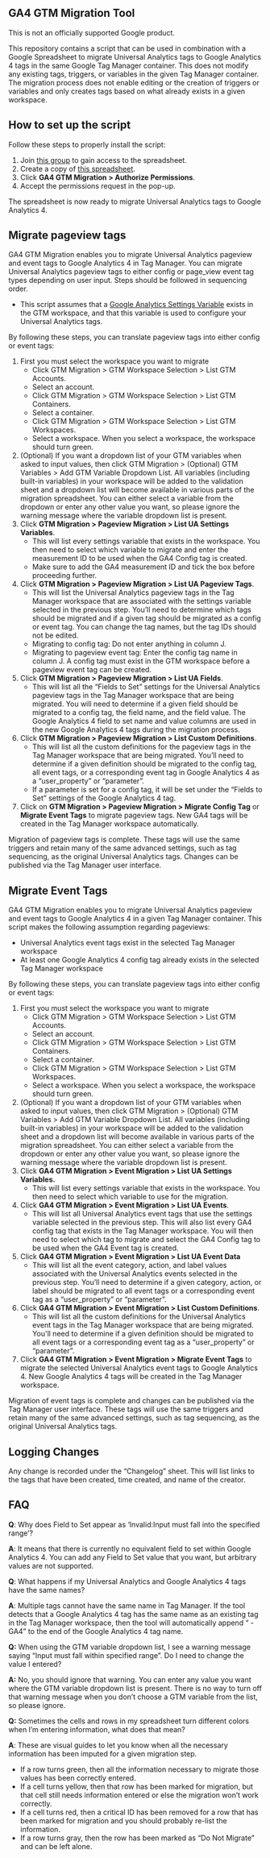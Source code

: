 ## GA4 GTM Migration Tool

This is not an officially supported Google product.

This repository contains a script that can be used in combination with a Google Spreadsheet to migrate Universal Analytics tags to Google Analytics 4 tags in the same Google Tag Manager container. This does not modify any existing tags, triggers, or variables in the given Tag Manager container. The migration process does not enable editing or the creation of triggers or variables and only creates tags based on what already exists in a given workspace.


## How to set up the script

Follow these steps to properly install the script:



1. Join [this group](https://groups.google.com/g/ga4-gtm-migration-users) to gain access to the spreadsheet.
2. Create a copy of [this spreadsheet](https://docs.google.com/spreadsheets/d/1wpmw7kkHpHzPIDC-mJS3BkSqGqf46W7E5UYpYTFilEc/edit?resourcekey=0-iEpABBGIT6mtfbUtfcsktA#gid=712345901).
3. Click **GA4 GTM Migration > Authorize Permissions**.
4. Accept the permissions request in the pop-up.

The spreadsheet is now ready to migrate Universal Analytics tags to Google Analytics 4.


## Migrate pageview tags

GA4 GTM Migration enables you to migrate Universal Analytics pageview and event tags to Google Analytics 4 in Tag Manager. You can migrate Universal Analytics pageview tags to either config or page\_view event tag types depending on user input. Steps should be followed in sequencing order.



*   This script assumes that a [Google Analytics Settings Variable](https://support.google.com/tagmanager/answer/9207621) exists in the GTM workspace, and that this variable is used to configure your Universal Analytics tags.

By following these steps, you can translate pageview tags into either config or event tags:



1. First you must select the workspace you want to migrate
    *   Click GTM Migration > GTM Workspace Selection > List GTM Accounts.
    *   Select an account.
    *   Click GTM Migration > GTM Workspace Selection > List GTM Containers.
    *   Select a container.
    *   Click GTM Migration > GTM Workspace Selection > List GTM Workspaces.
    *   Select a workspace. When you select a workspace, the workspace should turn green.
2. (Optional) If you want a dropdown list of your GTM variables when asked to input values, then click GTM Migration > (Optional) GTM Variables > Add GTM Variable Dropdown List. All variables (including built-in variables) in your workspace will be added to the validation sheet and a dropdown list will become available in various parts of the migration spreadsheet. You can either select a variable from the dropdown or enter any other value you want, so please ignore the warning message where the variable dropdown list is present.
3. Click **GTM Migration > Pageview Migration > List UA Settings Variables**. 
    *   This will list every settings variable that exists in the workspace. You then need to select which variable to migrate and enter the measurement ID to be used when the GA4 Config tag is created.
    *   Make sure to add the GA4 measurement ID and tick the box before proceeding further.
4. Click **GTM Migration > Pageview Migration > List UA Pageview Tags**.
    *   This will list the Universal Analytics pageview tags in the Tag Manager workspace that are associated with the settings variable selected in the previous step. You’ll need to determine which tags should be migrated and if a given tag should be migrated as a config or event tag. You can change the tag names, but the tag IDs should not be edited.
    *   Migrating to config tag: Do not enter anything in column J.
    *   Migrating to pageview event tag: Enter the config tag name in column J. A config tag must exist in the GTM workspace before a pageview event tag can be created.
5. Click **GTM Migration > Pageview Migration > List UA Fields**.
    *   This will list all the “Fields to Set” settings for the Universal Analytics pageview tags in the Tag Manager workspace that are being migrated. You will need to determine if a given field should be migrated to a config tag, the field name, and the field value. The Google Analytics 4 field to set name and value columns are used in the new Google Analytics 4 tags during the migration process.
6. Click **GTM Migration > Pageview Migration > List Custom Definitions**.
    *   This will list all the custom definitions for the pageview tags in the Tag Manager workspace that are being migrated. You’ll need to determine if a given definition should be migrated to the config tag, all event tags, or a corresponding event tag in Google Analytics 4 as a “user\_property” or “parameter”.
    *   If a parameter is set for a config tag, it will be set under the “Fields to Set” settings of the Google Analytics 4 tag.
7. Click on **GTM Migration > Pageview Migration > Migrate Config Tag** or **Migrate Event Tags** to migrate pageview tags. New GA4 tags will be created in the Tag Manager workspace automatically.

Migration of pageview tags is complete. These tags will use the same triggers and retain many of the same advanced settings, such as tag sequencing, as the original Universal Analytics tags. Changes can be published via the Tag Manager user interface.


## Migrate Event Tags

GA4 GTM Migration enables you to migrate Universal Analytics pageview and event tags to Google Analytics 4 in a given Tag Manager container. This script makes the following assumption regarding pageviews:



*   Universal Analytics event tags exist in the selected Tag Manager workspace
*   At least one Google Analytics 4 config tag already exists in the selected Tag Manager workspace

By following these steps, you can translate pageview tags into either config or event tags:



1. First you must select the workspace you want to migrate
    *   Click GTM Migration > GTM Workspace Selection > List GTM Accounts.
    *   Select an account.
    *   Click GTM Migration > GTM Workspace Selection > List GTM Containers.
    *   Select a container.
    *   Click GTM Migration > GTM Workspace Selection > List GTM Workspaces.
    *   Select a workspace. When you select a workspace, the workspace should turn green.
2. (Optional) If you want a dropdown list of your GTM variables when asked to input values, then click GTM Migration > (Optional) GTM Variables > Add GTM Variable Dropdown List. All variables (including built-in variables) in your workspace will be added to the validation sheet and a dropdown list will become available in various parts of the migration spreadsheet. You can either select a variable from the dropdown or enter any other value you want, so please ignore the warning message where the variable dropdown list is present.
3. Click **GA4 GTM Migration > Event Migration > List UA Settings Variables.**
    *   This will list every settings variable that exists in the workspace. You then need to select which variable to use for the migration.
4. Click **GA4 GTM Migration > Event Migration > List UA Events**.
    *   This will list all Universal Analytics event tags that use the settings variable selected in the previous step. This will also list every GA4 config tag that exists in the Tag Manager workspace. You will then need to select which tag to migrate and select the GA4 Config tag to be used when the GA4 Event tag is created.
5. Click **GA4 GTM Migration > Event Migration > List UA Event Data**
    *   This will list all the event category, action, and label values associated with the Universal Analytics events selected in the previous step. You’ll need to determine if a given category, action, or label should be migrated to all event tags or a corresponding event tag as a “user\_property” or “parameter”.
6. Click **GA4 GTM Migration > Event Migration > List Custom Definitions**.
    *   This will list all the custom definitions for the Universal Analytics event tags in the Tag Manager workspace that are being migrated. You'll need to determine if a given definition should be migrated to all event tags or a corresponding event tag as a “user\_property” or “parameter”.
7. Click **GA4 GTM Migration > Event Migration > Migrate Event Tags** to migrate the selected Universal Analytics event tags to Google Analytics 4. New Google Analytics 4 tags will be created in the Tag Manager workspace.

Migration of event tags is complete and changes can be published via the Tag Manager user interface. These tags will use the same triggers and retain many of the same advanced settings, such as tag sequencing, as the original Universal Analytics tags.


## Logging Changes

Any change is recorded under the “Changelog” sheet. This will list links to the tags that have been created, time created, and name of the creator. 


## FAQ

**Q**: Why does Field to Set appear as ‘Invalid:Input must fall into the specified range’?

**A**: It means that there is currently no equivalent field to set within Google Analytics 4. You can add any Field to Set value that you want, but arbitrary values are not supported.

**Q**: What happens if my Universal Analytics and Google Analytics 4 tags have the same names?

**A**: Multiple tags cannot have the same name in Tag Manager. If the tool detects that a Google Analytics 4 tag has the same name as an existing tag in the Tag Manager workspace, then the tool will automatically append “ - GA4” to the end of the Google Analytics 4 tag name.

**Q:** When using the GTM variable dropdown list, I see a warning message saying “Input must fall within specified range”. Do I need to change the value I entered?

**A:** No, you should ignore that warning. You can enter any value you want where the GTM variable dropdown list is present. There is no way to turn off that warning message when you don’t choose a GTM variable from the list, so please ignore.

**Q:** Sometimes the cells and rows in my spreadsheet turn different colors when I’m entering information, what does that mean?

**A**: These are visual guides to let you know when all the necessary information has been imputed for a given migration step. 



*   If a row turns green, then all the information necessary to migrate those values has been correctly entered.
*    If a cell turns yellow, then that row has been marked for migration, but that cell still needs information entered or else the migration won’t work correctly.
*   If a cell turns red, then a critical ID has been removed for a row that has been marked for migration and you should probably re-list the information.
*   If a row turns gray, then the row has been marked as “Do Not Migrate” and can be left alone.